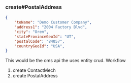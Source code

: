 ### create#PostalAddress

```json
{
    "toName": "Demo Customer Company",
    "address1": "2004 Factory Blvd",
    "city": "Orem",
    "stateProvinceGeoId": "UT",
    "postalCode": "84057",
    "countryGeoId": "USA",
}

```
This would be the oms api the uses entity crud.
Workflow
1. create ContactMech
2. create PostalAddress

